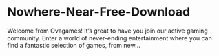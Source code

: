 # Nowhere-Near-Free-Download
Welcome from Ovagames! It’s great to have you join our active gaming community. Enter a world of never-ending entertainment where you can find a fantastic selection of games, from new…
